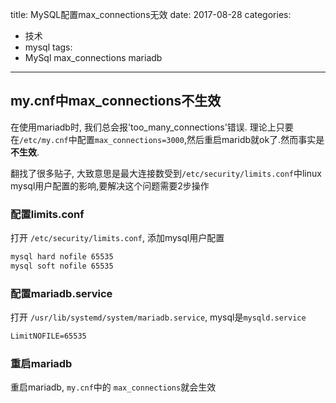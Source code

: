 title: MySQL配置max_connections无效
date: 2017-08-28
categories:
- 技术
- mysql
tags:
- MySql max_connections mariadb
---
## my.cnf中max_connections不生效

在使用mariadb时, 我们总会报'too_many_connections'错误.
理论上只要在`/etc/my.cnf`中配置`max_connections=3000`,然后重启maridb就ok了.然而事实是**不生效**.

翻找了很多贴子, 大致意思是最大连接数受到`/etc/security/limits.conf`中linux mysql用户配置的影响,要解决这个问题需要2步操作

### 配置limits.conf

打开 `/etc/security/limits.conf`, 添加mysql用户配置
```xml
mysql hard nofile 65535
mysql soft nofile 65535
```
### 配置mariadb.service
打开 `/usr/lib/systemd/system/mariadb.service`, mysql是`mysqld.service`
```xml
LimitNOFILE=65535
```

### 重启mariadb
重启mariadb, `my.cnf`中的 `max_connections`就会生效

